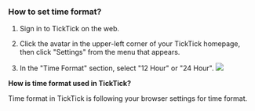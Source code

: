 ### How to set time format?

1. Sign in to TickTick on the web.

2. Click the avatar in the upper-left corner of your TickTick homepage, then click "Settings" from the menu that appears.

3. In the "Time Format" section, select "12 Hour" or "24 Hour". 
![](../../../images/ticktick-web-version/preference-settings/Screen%20Shot%202018-05-25%20at%202.28.54%20PM.png)

**How is time format used in TickTick?**

Time format in TickTick is following your browser settings for time format.

